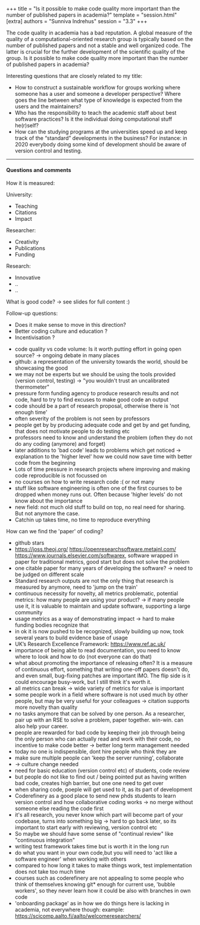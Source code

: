 +++
title = "Is it possible to make code quality more important than the number of published papers in academia?"
template = "session.html"
[extra]
authors = "Sunniva Indrehus"
session = "3.3"
+++

The code quality in academia has a bad reputation. A global measure of the quality of a computational-oriented research group is typically based on the number of published papers and not a stable and well organized code. The latter is crucial for the further development of the scientific quality of the group. Is it possible to make code quality more important than the number of published papers in academia?

Interesting questions that are closely related to my title:
- How to construct a sustainable workflow for groups working where someone has a user and someone a developer perspective? Where goes the line between what type of knowledge is expected from the users and the maintainers?
- Who has the responsibility to teach the academic staff about best software practices? Is it the individual doing computational stuff he(r)self?
- How can the studying programs at the universities speed up and keep track of the “standard” developments in the business? For instance: in 2020 everybody doing some kind of development should be aware of version control and testing.


---

#### Questions and comments


How it is measured:

University:
* Teaching
* Citations
* Impact

Researcher:
* Creativity
* Publications
* Funding

Research:
* Innovative
* ..
* ..

What is good code?
-> see slides for full content :)

Follow-up questions: 
- Does it make sense to move in this direction?
 - Better coding culture and education ?
  - Incentivisation ?
  
* code quality vs code volume: Is it worth putting effort in going open source? -> ongoing debate in many places
* github: a representation of the university towards the world, should be showcasing the good
* we may not be experts but we should be using the tools provided (version control, testing)
-> "you wouldn't trust an uncalibrated thermometer"
* pressure form funding agency to produce research results and not code, hard to try to find excuses to make good code an output
* code should be a part of research proposal, otherwise there is 'not enough time'
* often severity of the problem is not seen by professors
* people get by by producing adequate code and get by and get funding, that does not motivate people to do testing etc
* professors need to know and understand the problem (often they do not do any coding (anymore) and forget)
* later additions to 'bad code' leads to problems which get noticed -> explanation to the 'higher level' how we could now save time with better code from the beginning
* Lots of time pressure in research projects where improving and making code reproducible is not focussed on
* no courses on how to write research code :( or not many
* stuff like software engineering is often one of the first courses to be dropped when money runs out. Often because 'higher levels' do not know about the importance
* new field: not much old stuff to build on top, no real need for sharing. But not anymore the case. 
* Catchin up takes time, no time to reproduce everything

How can we find the 'paper' of coding?
* github stars
* <https://joss.theoj.org/>
<https://openresearchsoftware.metajnl.com/>
<https://www.journals.elsevier.com/softwarex>,  software wrapped in paper for traditional metrics, good start but does not solve the problem
* one citable paper for many years of developing the software? -> need to be judged on different scale
* Standard research outputs are not the only thing that research is measured by anymore, need to 'jump on the train'
* continuous necessity for novelty, all metrics problematic, potential metrics: how many people are using your product? -> if many people use it, it is valuable to maintain and update software, supporting a large community
* usage metrics as a way of demonstrating impact -> hard to make funding bodies recognize that
* in ok it is now pushed to be recognized, slowly building up now, took several years to build evidence base of usage
* UK’s Research Excellence Framework: <https://www.ref.ac.uk/>
* importance of being able to read documentation, you need to know where to look and how to do (not everyone can do that)
* what about promoting the importance of releasing often? It is a measure of continuous effort, something that writing one-off papers doesn't do, and even small, bug-fixing patches are important IMO. The flip side is it could encourage busy-work, but I still think it's worth it. 
* all metrics can break -> wide variety of metrics for value is important
* some people work in a field where software is not used much by other people, but may be very useful for your colleagues -> citation supports more novelty than quality
* no tasks anymore that can be solved by one person. As a researcher, pair up with an RSE to solve a problem, paper together. win-win. can also help your career.
* people are rewarded for bad code by keeping their job through being the only person who can actually read and work with their code, no incentive to make code better -> better long term management needed
* today no one is indispensible, dont hire people who think they are
* make sure multiple people can 'keep the server running', collaborate
* -> culture change needed
* need for basic education (version control etc) of students, code review
* but people do not like to find out / being pointed put as having written bad code, creates high barrier, but one one need to get over 
* when sharing code, poeple will get used to it, as its part of development
* Coderefinery as a good place to send new phds students to learn version control and how collaborative coding works -> no merge without someone else reading the code first
* it's all research, you never know which part will become part of your codebase, turns into something big -> hard to go back later, so its important to start early with reviewing, version control etc
* So maybe we should have some sense of "continual review" like "continuous integration" 
* writing test framework takes time but is worth it in the long run
* do what you want in your own code,but you will need to 'act like a software engineer' when working with others
* compared to how long it takes to make things work, test implementation does not take too much time
* courses such as coderefinery are not appealing to some people who think of themselves knowing git* enough for current use, 'bubble workers', so they never learn how it could be also with branches in own code
* 'onboarding package' as in how we do things here is lacking in academia, not everywhere though: example:  <https://scicomp.aalto.fi/aalto/welcomeresearchers/>

